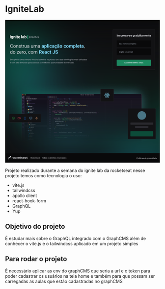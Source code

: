 # IgniteLab

![Capa](/public/assets/capa.png)

Projeto realizado durante a semana do ignite lab da rocketseat nesse projeto temos como tecnologia o uso:

- vite.js
- tailwindcss
- apollo client
- react-hook-form
- GraphQL
- Yup

## Objetivo do projeto

É estudar mais sobre o GraphQL integrado com o GraphCMS além de conhecer o vite.js e o tailwindcss aplicado em um projeto simples

## Para rodar o projeto

É necessário aplicar as env do graphCMS que seria a url e o token para poder cadastrar os usuários na tela home e também para que possam ser carregadas as aulas que estão cadastradas no graphCMS
